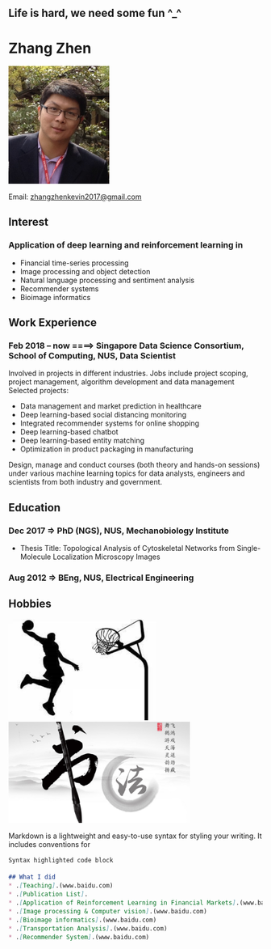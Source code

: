 ## Life is hard, we need some fun ^_^

# Zhang Zhen

<img src="zz_icon.JPG" alt="drawing" width="200"/>

Email: zhangzhenkevin2017@gmail.com

## Interest
### Application of deep learning and reinforcement learning in
* Financial time-series processing
* Image processing and object detection
* Natural language processing and sentiment analysis
* Recommender systems
* Bioimage informatics



## Work Experience
### Feb 2018 – now ====> Singapore Data Science Consortium, School of Computing, NUS, Data Scientist 
Involved in projects in different industries. Jobs include project scoping, project management, algorithm development and data management
Selected projects:
* Data management and market prediction in healthcare
* Deep learning-based social distancing monitoring 
* Integrated recommender systems for online shopping
* Deep learning-based chatbot
* Deep learning-based entity matching
* Optimization in product packaging in manufacturing

Design, manage and conduct courses (both theory and hands-on sessions) under various machine learning topics for data analysts, engineers and scientists from both industry and government.



## Education
### Dec 2017 => PhD (NGS), NUS, Mechanobiology Institute  
* Thesis Title: Topological Analysis of Cytoskeletal Networks from Single-Molecule Localization Microscopy Images

### Aug 2012 => BEng, NUS, Electrical Engineering


## Hobbies
<img src="1.jpg" alt="drawing" height="200"/><img src="2.jpg" alt="drawing" height="200"/>


Markdown is a lightweight and easy-to-use syntax for styling your writing. It includes conventions for

```markdown
Syntax highlighted code block

## What I did
* .[Teaching].(www.baidu.com)
* .[Publication List].
* .[Application of Reinforcement Learning in Financial Markets].(www.baidu.com)
* .[Image processing & Computer vision].(www.baidu.com)
* .[Bioimage informatics].(www.baidu.com)
* .[Transportation Analysis].(www.baidu.com)
* .[Recommender System].(www.baidu.com)
